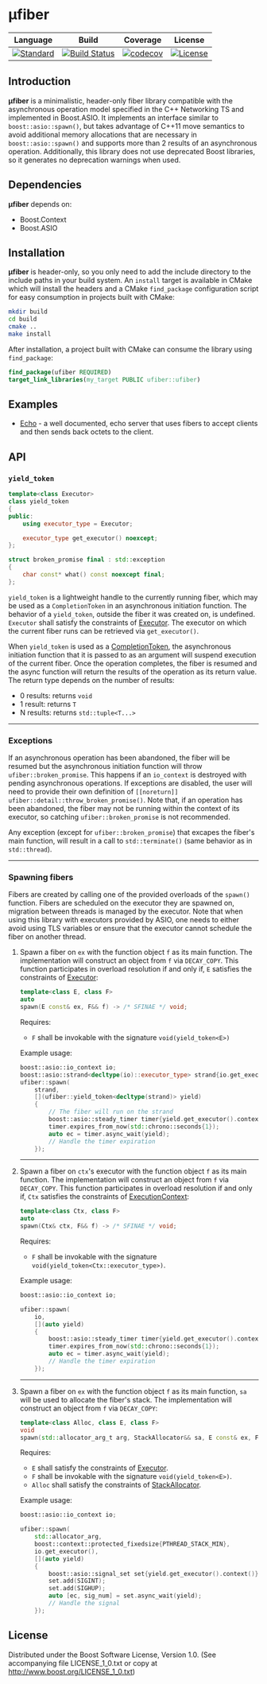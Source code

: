# μfiber

Language|Build | Coverage| License |
|-------|------|---------|---------|
|[![Standard](https://img.shields.io/badge/C%2B%2B-11-blue.svg)](https://en.wikipedia.org/wiki/C%2B%2B#Standardization) | [![Build Status](https://dev.azure.com/damianjarek93/ufiber/_apis/build/status/djarek.ufiber?branchName=master)](https://dev.azure.com/damianjarek93/ufiber/_build/latest?definitionId=1?branchName=master) | [![codecov](https://codecov.io/gh/djarek/ufiber/branch/master/graph/badge.svg)](https://codecov.io/gh/djarek/ufiber) | [![License](https://img.shields.io/badge/license-BSL%201.0-blue.svg)](https://opensource.org/licenses/BSL-1.0)


## Introduction
**μfiber** is a minimalistic, header-only fiber library compatible with the
asynchronous operation model specified in the C++ Networking TS and implemented
in Boost.ASIO. It implements an interface similar to `boost::asio::spawn()`, but
takes advantage of C++11 move semantics to avoid additional memory allocations
that are necessary in `boost::asio::spawn()` and supports more than 2 results of
an asynchronous operation. Additionally, this library does not use deprecated
Boost libraries, so it generates no deprecation warnings when used.

## Dependencies
**μfiber** depends on:
- Boost.Context
- Boost.ASIO

## Installation
**μfiber** is header-only, so you only need to add the include directory to the
include paths in your build system. An `install` target is available in CMake
which will install the headers and a CMake `find_package` configuration script
for easy consumption in projects built with CMake:
```bash
mkdir build
cd build
cmake ..
make install
```

After installation, a project built with CMake can consume the library using
`find_package`:
```cmake
find_package(ufiber REQUIRED)
target_link_libraries(my_target PUBLIC ufiber::ufiber)
```

## Examples
- [Echo](https://github.com/djarek/ufiber/blob/master/examples/echo.cpp) - a
  well documented,  echo server that uses fibers to accept clients and then
  sends back octets to the client.


## API
### `yield_token`
```c++
template<class Executor>
class yield_token
{
public:
    using executor_type = Executor;

    executor_type get_executor() noexcept;
};

struct broken_promise final : std::exception
{
    char const* what() const noexcept final;
};

```
`yield_token` is a lightweight handle to the currently running fiber, which may
be used as a `CompletionToken` in an asynchronous initiation function. The
behavior of a `yield_token`, outside the fiber it was created on, is undefined.
`Executor` shall satisfy the constraints of
[Executor](https://www.boost.org/doc/libs/1_69_0/doc/html/boost_asio/reference/Executor1.html).
The executor on which the current fiber runs can be retrieved via
`get_executor()`.

When `yield_token` is used as a
[CompletionToken](https://www.boost.org/doc/libs/1_69_0/doc/html/boost_asio/reference/asynchronous_operations.html),
the asynchronous initiation function that it is passed to as an argument will
suspend execution of the current fiber. Once the operation completes, the fiber
is resumed and the async function will return the results of the operation as
its return value. The return type depends on the number of results:
- 0 results: returns `void`
- 1 result: returns `T`
- N results: returns `std::tuple<T...>`

--------------------------

### Exceptions
If an asynchronous operation has been abandoned, the fiber will be resumed but
the asynchronous initiation function will throw `ufiber::broken_promise`. This
happens if an `io_context` is destroyed with pending asynchronous operations. If
exceptions are disabled, the user will need to provide their own definition of
`[[noreturn]] ufiber::detail::throw_broken_promise()`. Note that, if an
operation has been abandoned, the fiber may not be running within the context of
its executor, so catching `ufiber::broken_promise` is not recommended.

Any exception (except for `ufiber::broken_promise`) that excapes the fiber's
main function, will result in a call to `std::terminate()` (same behavior as in
`std::thread`).

--------------------------

### Spawning fibers
Fibers are created by calling one of the provided overloads of the `spawn()`
function. Fibers are scheduled on the executor they are spawned on, migration
between threads is managed by the executor. Note that when using this library
with executors provided by ASIO, one needs to either avoid using TLS
variables or ensure that the executor cannot schedule the fiber on another
thread.

1) Spawn a fiber on `ex` with the function object `f` as its main function. The
    implementation will construct an object from `f` via `DECAY_COPY`. This function
    participates in overload resolution if and only if, `E` satisfies the
    constraints of
    [Executor](https://www.boost.org/doc/libs/1_69_0/doc/html/boost_asio/reference/Executor1.html):

    ```c++
    template<class E, class F>
    auto
    spawn(E const& ex, F&& f) -> /* SFINAE */ void;
    ```

    Requires:
    - `F` shall be invokable with the signature `void(yield_token<E>)`

    Example usage:
    ```c++
    boost::asio::io_context io;
    boost::asio::strand<decltype(io)::executor_type> strand{io.get_executor()};
    ufiber::spawn(
        strand,
        [](ufiber::yield_token<decltype(strand)> yield)
        {
            // The fiber will run on the strand
            boost::asio::steady_timer timer{yield.get_executor().context()};
            timer.expires_from_now(std::chrono::seconds{1});
            auto ec = timer.async_wait(yield);
            // Handle the timer expiration
        });
    ```

    --------------------------

2) Spawn a fiber on `ctx`'s executor with the function object `f` as its main
    function. The implementation will construct an object from `f` via `DECAY_COPY`.
    This function participates in overload resolution if and only if, `Ctx`
    satisfies the constraints of
    [ExecutionContext](https://www.boost.org/doc/libs/1_69_0/doc/html/boost_asio/reference/ExecutionContext.html):

    ```c++
    template<class Ctx, class F>
    auto
    spawn(Ctx& ctx, F&& f) -> /* SFINAE */ void;
    ```

    Requires:
    - `F` shall be invokable with the signature
    `void(yield_token<Ctx::executor_type>)`.

    Example usage:
    ```c++
    boost::asio::io_context io;

    ufiber::spawn(
        io,
        [](auto yield)
        {
            boost::asio::steady_timer timer{yield.get_executor().context()};
            timer.expires_from_now(std::chrono::seconds{1});
            auto ec = timer.async_wait(yield);
            // Handle the timer expiration
        });
    ```

    --------------------------

2) Spawn a fiber on `ex` with the function object `f` as its main
    function, `sa` will be used to allocate the fiber's stack. The implementation will construct an object from `f` via
    `DECAY_COPY`:

    ```c++
    template<class Alloc, class E, class F>
    void
    spawn(std::allocator_arg_t arg, StackAllocator&& sa, E const& ex, F&& f);
    ```

    Requires:
    - `E` shall satisfy the constraints of
    [Executor](https://www.boost.org/doc/libs/1_69_0/doc/html/boost_asio/reference/Executor1.html).
    - `F` shall be invokable with the signature `void(yield_token<E>)`.
    - `Alloc` shall satisfy the constraints of
    [StackAllocator](https://www.boost.org/doc/libs/1_69_0/libs/context/doc/html/context/stack.html).

    Example usage:
    ```c++
    boost::asio::io_context io;

    ufiber::spawn(
        std::allocator_arg,
        boost::context::protected_fixedsize{PTHREAD_STACK_MIN},
        io.get_executor(),
        [](auto yield)
        {
            boost::asio::signal_set set{yield.get_executor().context()};
            set.add(SIGINT);
            set.add(SIGHUP);
            auto [ec, sig_num] = set.async_wait(yield);
            // Handle the signal
        });
    ```

## License
Distributed under the Boost Software License, Version 1.0. (See accompanying
file LICENSE_1_0.txt or copy at http://www.boost.org/LICENSE_1_0.txt)
